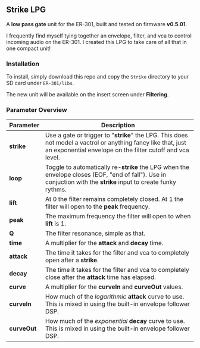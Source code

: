 ## Strike LPG

A **low pass gate** unit for the ER-301, built and tested on firmware **v0.5.01**.

I frequently find myself tying together an envelope, filter, and vca to control incoming audio on the ER-301. I created this LPG to take care of all that in one compact unit!

### Installation

To install, simply download this repo and copy the `Strike` directory to your SD card under `ER-301/libs`.

The new unit will be available on the insert screen under **Filtering**.

### Parameter Overview

Parameter | Description
--------- | -----------
**strike** | Use a gate or trigger to "**strike**" the LPG. This does not model a vactrol or anything fancy like that, just an exponential envelope on the filter cutoff and vca level.
**loop** | Toggle to automatically re-**strike** the LPG when the envelope closes (EOF, "end of fall"). Use in conjuction with the **strike** input to create funky rythms.
**lift** | At 0 the filter remains completely closed. At 1 the filter will open to the **peak** frequency.
**peak** | The maximum frequency the filter will open to when **lift** is 1.
**Q** | The filter resonance, simple as that.
**time** | A multiplier for the **attack** and **decay** time.
**attack** | The time it takes for the filter and vca to completely open after a **strike**.
**decay** | The time it takes for the filter and vca to completely close after the **attack** time has elapsed.
**curve** | A multiplier for the **curveIn** and **curveOut** values.
**curveIn** | How much of the _logarithmic_ **attack** curve to use. This is mixed in using the built-in envelope follower DSP.
**curveOut** | How much of the _exponential_ **decay** curve to use. This is mixed in using the built-in envelope follower DSP.
